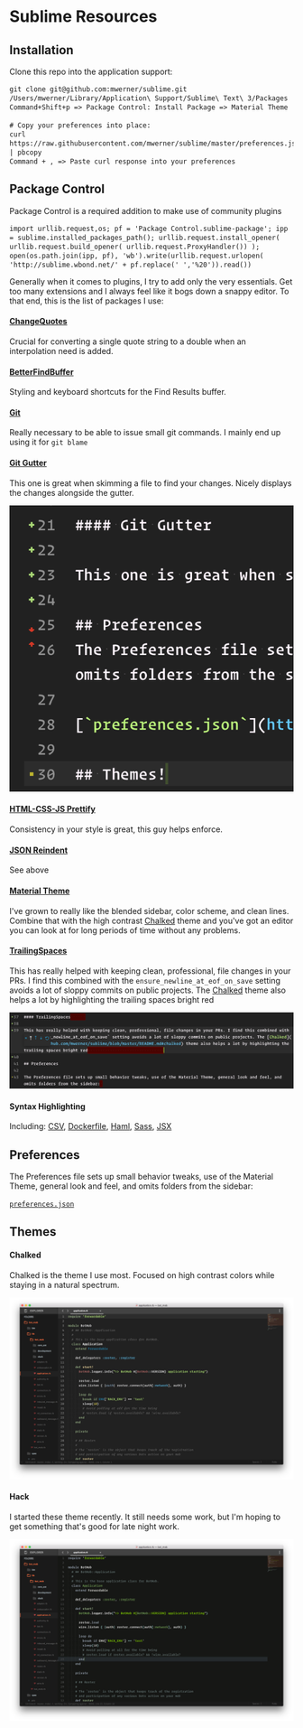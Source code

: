 # Sublime Resources

## Installation

Clone this repo into the application support:
```
git clone git@github.com:mwerner/sublime.git /Users/mwerner/Library/Application\ Support/Sublime\ Text\ 3/Packages
Command+Shift+p => Package Control: Install Package => Material Theme

# Copy your preferences into place:
curl https://raw.githubusercontent.com/mwerner/sublime/master/preferences.json | pbcopy
Command + , => Paste curl response into your preferences
```

## Package Control

Package Control is a required addition to make use of community plugins

```
import urllib.request,os; pf = 'Package Control.sublime-package'; ipp = sublime.installed_packages_path(); urllib.request.install_opener( urllib.request.build_opener( urllib.request.ProxyHandler()) ); open(os.path.join(ipp, pf), 'wb').write(urllib.request.urlopen( 'http://sublime.wbond.net/' + pf.replace(' ','%20')).read())
```

Generally when it comes to plugins, I try to add only the very essentials. Get too many extensions and I always feel like it bogs down a snappy editor. To that end, this is the list of packages I use:

#### [ChangeQuotes](https://github.com/colinta/SublimeChangeQuotes)

Crucial for converting a single quote string to a double when an interpolation need is added.

#### [BetterFindBuffer](https://github.com/aziz/BetterFindBuffer)

Styling and keyboard shortcuts for the Find Results buffer.

#### [Git](https://github.com/kemayo/sublime-text-git)

Really necessary to be able to issue small git commands. I mainly end up using it for `git blame`

#### [Git Gutter](https://github.com/jisaacks/GitGutter)

This one is great when skimming a file to find your changes. Nicely displays the changes alongside the gutter.

![Git Gutter Plugin](./assets/git_gutter.png)

#### [HTML-CSS-JS Prettify](https://github.com/victorporof/Sublime-HTMLPrettify)

Consistency in your style is great, this guy helps enforce.

#### [JSON Reindent](https://github.com/ThomasKliszowski/json_reindent)

See above

#### [Material Theme](https://github.com/equinusocio/material-theme)

I've grown to really like the blended sidebar, color scheme, and clean lines. Combine that with the high contrast [Chalked](https://github.com/mwerner/sublime/blob/master/README.md#chalked) theme and you've got an editor you can look at for long periods of time without any problems.

#### [TrailingSpaces](https://github.com/SublimeText/TrailingSpaces)

This has really helped with keeping clean, professional, file changes in your PRs. I find this combined with the `ensure_newline_at_eof_on_save` setting avoids a lot of sloppy commits on public projects. The [Chalked](https://github.com/mwerner/sublime/blob/master/README.md#chalked) theme also helps a lot by highlighting the trailing spaces bright red

![Trailing Spaces Plugin](./assets/trailing_spaces.png)

#### Syntax Highlighting

Including: [CSV](https://github.com/ericmartel/Sublime-Text-2-CSV-Plugin), [Dockerfile](https://github.com/asbjornenge/Docker.tmbundle), [Haml](https://github.com/pachkovsky/sublime-html-to-haml), [Sass](https://github.com/nathos/sass-textmate-bundle), [JSX](https://github.com/allanhortle/JSX)

## Preferences

The Preferences file sets up small behavior tweaks, use of the Material Theme, general look and feel, and omits folders from the sidebar:

[`preferences.json`](https://github.com/mwerner/sublime/blob/master/preferences.json)

## Themes

#### Chalked

Chalked is the theme I use most. Focused on high contrast colors while staying in a natural spectrum.

![chalked.png](./assets/chalked.png)

#### Hack

I started these theme recently. It still needs some work, but I'm hoping to get something that's good for late night work.

![hack.png](./assets/hack.png)

